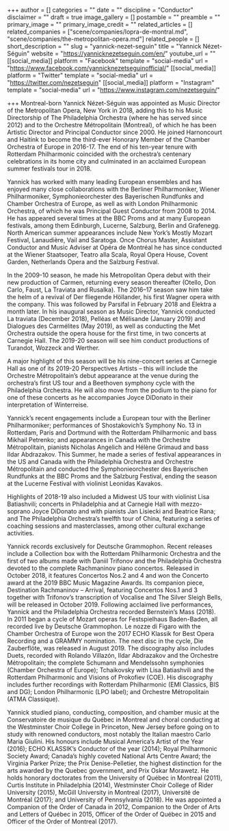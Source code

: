 +++
author = []
categories = ""
date = ""
discipline = "Conductor"
disclaimer = ""
draft = true
image_gallery = []
postamble = ""
preamble = ""
primary_image = ""
primary_image_credit = ""
related_articles = []
related_companies = ["scene/companies/lopra-de-montral.md", "scene/companies/the-metropolitan-opera.md"]
related_people = []
short_description = ""
slug = "yannick-nezet-seguin"
title = "Yannick Nézet-Séguin"
website = "https://yannicknezetseguin.com/en/"
youtube_url = ""
[[social_media]]
platform = "Facebook"
template = "social-media"
url = "https://www.facebook.com/yannicknezetseguinofficial/"
[[social_media]]
platform = "Twitter"
template = "social-media"
url = "https://twitter.com/nezetseguin"
[[social_media]]
platform = "Instagram"
template = "social-media"
url = "https://www.instagram.com/nezetseguin/"

+++
Montreal-born Yannick Nézet-Séguin was appointed as Music Director of the Metropolitan Opera, New York in 2018, adding this to his Music Directorship of The Philadelphia Orchestra (where he has served since 2012) and to the Orchestre Métropolitain (Montreal), of which he has been Artistic Director and Principal Conductor since 2000.  He joined Harnoncourt and Haitink to become the third-ever Honorary Member of the Chamber Orchestra of Europe in 2016-17.  The end of his ten-year tenure with Rotterdam Philharmonic coincided with the orchestra’s centenary celebrations in its home city and culminated in an acclaimed European summer festivals tour in 2018. 

Yannick has worked with many leading European ensembles and has enjoyed many close collaborations with the Berliner Philharmoniker, Wiener Philharmoniker, Symphonieorchester des Bayerischen Rundfunks and Chamber Orchestra of Europe, as well as with London Philharmonic Orchestra, of which he was Principal Guest Conductor from 2008 to 2014.  He has appeared several times at the BBC Proms and at many European festivals, among them Edinburgh, Lucerne, Salzburg, Berlin and Grafenegg.  North American summer appearances include New York’s Mostly Mozart Festival, Lanaudière, Vail and Saratoga. Once Chorus Master, Assistant Conductor and Music Adviser at Opéra de Montréal he has since conducted at the Wiener Staatsoper, Teatro alla Scala, Royal Opera House, Covent Garden, Netherlands Opera and the Salzburg Festival. 

In the 2009-10 season, he made his Metropolitan Opera debut with their new production of Carmen, returning every season thereafter (Otello, Don Carlo, Faust, La Traviata and Rusalka). The 2016–17 season saw him take the helm of a revival of Der fliegende Höllander, his first Wagner opera with the company. This was followed by Parsifal in February 2018 and Elektra a month later. In his inaugural season as Music Director, Yannick conducted La traviata (December 2018), Pelléas et Mélisande (January 2019) and Dialogues des Carmélites (May 2019), as well as conducting the Met Orchestra outside the opera house for the first time, in two concerts at Carnegie Hall. The 2019-20 season will see him conduct productions of Turandot, Wozzeck and Werther. 

A major highlight of this season will be his nine-concert series at Carnegie Hall as one of its 2019-20 Perspectives Artists – this will include the Orchestre Métropolitain’s debut appearance at the venue during the orchestra’s first US tour and a Beethoven symphony cycle with the Philadelphia Orchestra. He will also move from the podium to the piano for one of these concerts as he accompanies Joyce DiDonato in their interpretation of Winterreise.

Yannick’s recent engagements include a European tour with the Berliner Philharmoniker; performances of Shostakovich’s Symphony No. 13 in Rotterdam, Paris and Dortmund with the Rotterdam Philharmonic and bass Mikhail Petrenko; and appearances in Canada with the Orchestre Métropolitain, pianists Nicholas Angelich and Hélène Grimaud and bass Ildar Abdrazakov. This Summer, he made a series of festival appearances in the US and Canada with the Philadelphia Orchestra and Orchestre Métropolitain and conducted the Symphonieorchester des Bayerischen Rundfunks at the BBC Proms and the Salzburg Festival, ending the season at the Lucerne Festival with violinist Leonidas Kavakos.

Highlights of 2018-19 also included a Midwest US tour with violinist Lisa Batiashvili; concerts in Philadelphia and at Carnegie Hall with mezzo-soprano Joyce DiDonato and with pianists Jan Lisiecki and Beatrice Rana; and The Philadelphia Orchestra’s twelfth tour of China, featuring a series of coaching sessions and masterclasses, among other cultural exchange activities. 

Yannick records exclusively for Deutsche Grammophon. Recent releases include a Collection box with the Rotterdam Philharmonic Orchestra and the first of two albums made with Daniil Trifonov and the Philadelphia Orchestra devoted to the complete Rachmaninov piano concertos. Released in October 2018, it features Concertos Nos.2 and 4 and won the Concerto award at the 2019 BBC Music Magazine Awards. Its companion piece, Destination Rachmaninov – Arrival, featuring Concertos Nos.1 and 3 together with Trifonov’s transcription of Vocalise and The Silver Sleigh Bells, will be released in October 2019. Following acclaimed live performances, Yannick and the Philadelphia Orchestra recorded Bernstein’s Mass (2018). In 2011 began a cycle of Mozart operas for Festspielhaus Baden-Baden, all recorded live by Deutsche Grammophon. Le nozze di Figaro with the Chamber Orchestra of Europe won the 2017 ECHO Klassik for Best Opera Recording and a GRAMMY nomination. The next disc in the cycle, Die Zauberflöte, was released in August 2019. The discography also includes Duets, recorded with Rolando Villazón, Ildar Abdrazakov and the Orchestre Métropolitain; the complete Schumann and Mendelssohn symphonies (Chamber Orchestra of Europe); Tchaikovsky with Lisa Batiashvili and the Rotterdam Philharmonic and Visions of Prokofiev (COE). His discography includes further recordings with Rotterdam Philharmonic (EMI Classics, BIS and DG); London Philharmonic (LPO label); and Orchestre Métropolitain (ATMA Classique).  

Yannick studied piano, conducting, composition, and chamber music at the Conservatoire de musique du Québec in Montreal and choral conducting at the Westminster Choir College in Princeton, New Jersey before going on to study with renowned conductors, most notably the Italian maestro Carlo Maria Giulini.  His honours include Musical America’s Artist of the Year (2016); ECHO KLASSIK’s Conductor of the year (2014); Royal Philharmonic Society Award; Canada’s highly coveted National Arts Centre Award; the Virginia Parker Prize; the Prix Denise-Pelletier, the highest distinction for the arts awarded by the Quebec government, and Prix Oskar Morawetz.  He holds honorary doctorates from the University of Québec in Montreal (2011), Curtis Institute in Philadelphia (2014), Westminster Choir College of Rider University (2015), McGill University in Montreal (2017), Université de Montréal (2017); and University of Pennsylvania (2018). He was appointed a Companion of the Order of Canada in 2012, Companion to the Order of Arts and Letters of Québec in 2015, Officer of the Order of Québec in 2015 and Officer of the Order of Montreal (2017).